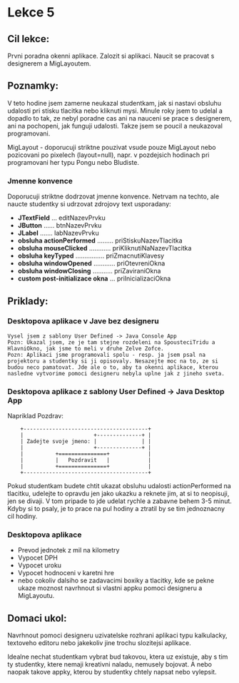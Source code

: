 Lekce 5
=======

Cil lekce:
---------
Prvni poradna okenni aplikace.
Zalozit si aplikaci.
Naucit se pracovat s designerem a MigLayoutem.


Poznamky:
--------
V teto hodine jsem zamerne neukazal studentkam, jak si nastavi obsluhu udalosti pri stisku tlacitka nebo kliknuti mysi.
Minule roky jsem to udelal a dopadlo to tak, ze nebyl poradne cas ani na nauceni se prace s designerem, ani na pochopeni, jak funguji udalosti. Takze jsem se poucil a neukazoval programovani.

MigLayout - doporucuji striktne pouzivat vsude pouze MigLayout nebo pozicovani po pixelech (layout=null), napr. v pozdejsich hodinach pri programovani her typu Pongu nebo Bludiste.

### Jmenne konvence
Doporucuji striktne dodrzovat jmenne konvence. Netrvam na techto, ale naucte studentky si udrzovat zdrojovy text usporadany:

- **JTextField** ... editNazevPrvku
- **JButton** ...... btnNazevPrvku
- **JLabel** ....... labNazevPrvku
- **obsluha actionPerformed** ......... priStiskuNazevTlacitka
- **obsluha mouseClicked** ............ priKliknutiNaNazevTlacitka
- **obsluha keyTyped** ................ priZmacnutiKlavesy
- **obsluha windowOpened** ............ priOtevreniOkna
- **obsluha windowClosing** ........... priZaviraniOkna
- **custom post-initializace okna** ... priInicializaciOkna


Priklady:
--------
### Desktopova aplikace v Jave bez designeru
    Vysel jsem z sablony User Defined -> Java Console App
    Pozn: Ukazal jsem, ze je tam stejne rozdeleni na SpousteciTridu a HlavniOkno, jak jsme to meli v druhe Zelve Zofce.
    Pozn: Aplikaci jsme programovali spolu - resp. ja jsem psal na projektoru a studentky si ji opisovaly. Nesazejte moc na to, ze si budou neco pamatovat. Jde ale o to, aby ta okenni aplikace, kterou nasledne vytvorime pomoci designeru nebyla uplne jak z jineho sveta.


### Desktopova aplikace z sablony User Defined -> Java Desktop App

Napriklad Pozdrav:
```
    +---------------------------------------+
    |                      +--------------+ |
    | Zadejte svoje jmeno: |              | |
    |                      +--------------+ |
    |          +===============+            |
    |          |   Pozdravit   |            |
    |          +===============+            |
    +---------------------------------------+
```
Pokud studentkam budete chtit ukazat obsluhu udalosti actionPerformed na tlacitku, udelejte to opravdu jen jako ukazku a reknete jim, at si to neopisuji, jen se divaji. V tom pripade to jde udelat rychle a zabavne behem 3-5 minut. Kdyby si to psaly, je to prace na pul hodiny a ztratil by se tim jednoznacny cil hodiny.

### Desktopova aplikace
- Prevod jednotek z mil na kilometry
-  Vypocet DPH
-  Vypocet uroku
-  Vypocet hodnoceni v karetni hre
-  nebo cokoliv dalsiho se zadavacimi boxiky a tlacitky, kde se pekne ukaze moznost navrhnout si vlastni appku pomoci designeru a MigLayoutu.



Domaci ukol:
-----------
Navrhnout pomoci designeru uzivatelske rozhrani aplikaci typu kalkulacky, textoveho editoru nebo jakekoliv jine trochu slozitejsi aplikace.

Idealne nechat studentkam vybrat bud takovou, ktera uz existuje, aby s tim ty studentky, ktere nemaji kreativni naladu, nemusely bojovat. A nebo naopak takove appky, kterou by studentky chtely napsat nebo vylepsit.
